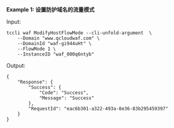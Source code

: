 **Example 1: 设置防护域名的流量模式**



Input: 

```
tccli waf ModifyHostFlowMode --cli-unfold-argument  \
    --Domain "www.qcloudwaf.com" \
    --DomainId "waf-gi944uHt" \
    --FlowMode 1 \
    --InstanceID "waf_000q6ntyb"
```

Output: 
```
{
    "Response": {
        "Success": {
            "Code": "Success",
            "Message": "Success"
        },
        "RequestId": "eac6b301-a322-493a-8e36-83b295459397"
    }
}
```

